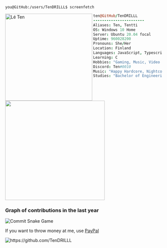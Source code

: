 ```console
you@GitHub:/users/TenDRILLL$ screenfetch
```
<div id="screenfetch">
<img align="left" src="https://i.imgur.com/N7AKfi0.png" alt="Lé Ten" width="280" /> 
  
```coffee
ten@GitHub/TenDRILLL
-----------------------
Aliases: Ten, Tentti
OS: Windows 10 Home
Server: Ubuntu 20.04 focal
Uptime: 960028200
Pronouns: She/Her
Location: Finland
Languages: JavaScript, Typescript
Learning: C
Hobbies: "Gaming, Music, Video Edits, Programming"
Discord: Ten#0010
Music: "Happy Hardcore, Nightcore, Rock, Metal"
Studies: "Bachelor of Engineering, Information and Communication Technologies"
```  
<a href="https://discord.com/users/484419124433518602"><img src="https://lanyard.cnrad.dev/api/484419124433518602?idleMessage=Surfing%20waves%20in%20cyberspace..." width="320"/></a>
</div>


### Graph of contributions in the last year
![Commit Snake Game](https://raw.githubusercontent.com/TenDRILLL/TenDRILLL/output/github-contribution-grid-snake.svg)

If you want to throw money at me, use [PayPal](https://paypal.me/tentti)

<img src="https://komarev.com/ghpvc/?username=TenDRILLL" alt="https://github.com/TenDRILLL" />
